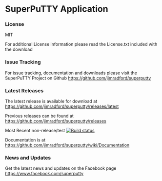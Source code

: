 # SuperPuTTY Application

### License
MIT

For additional License information please read the License.txt included with the download

### Issue Tracking
For issue tracking, documentation and downloads please visit the SuperPuTTY Project on Github
https://github.com/jimradford/superputty

### Latest Releases
The latest release is available for download at https://github.com/jimradford/superputty/releases/latest

Previous releases can be found at https://github.com/jimradford/superputty/releases

Most Recent non-release/test [![Build status](https://ci.appveyor.com/api/projects/status/s6thtyntec4beaqk/branch/master?svg=true)](https://ci.appveyor.com/project/jimradford/superputty/branch/master)

Documentation is at https://github.com/jimradford/superputty/wiki/Documentation

### News and Updates
Get the latest news and updates on the Facebook page https://www.facebook.com/superputty
 
